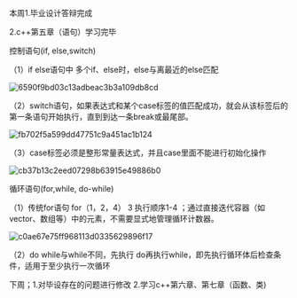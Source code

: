 本周1.毕业设计答辩完成

2.c++第五章（语句）学习完毕

控制语句(if, else,switch)
   
（1）if else语句中 多个if、else时，else与离最近的else匹配

![6590f9bd03c13adbeac3b3a109db8cd](https://github.com/user-attachments/assets/b9a75762-e58d-477f-af1c-c54d745d13bc)

（2）switch语句，如果表达式和某个case标签的值匹配成功，就会从该标签后的第一条语句开始执行，直到到达一条break或最尾部。

![fb702f5a599dd47751c9a451ac1b124](https://github.com/user-attachments/assets/59628458-b300-43b3-87af-7d7c34c015ad)

（3）case标签必须是整形常量表达式，并且case里面不能进行初始化操作

![cb37b13c2eed07298b63915e49886b0](https://github.com/user-attachments/assets/abb89734-0403-4c4e-95cb-e9c7628078f7)

循环语句(for,while, do-while)

（1）传统for语句 for（1，2，4） 3  执行顺序1-4  ；通过直接迭代容器（如 vector、数组等）中的元素，不需要显式地管理循环计数器。
                    
![c0ae67e75ff968113d0335629896f17](https://github.com/user-attachments/assets/c6ad2d77-014b-4d1a-bc9c-b3b7cee8de96)

（2）do while与while不同，先执行 do再执行while，即先执行循环体后检查条件，适用于至少执行一次循环

下周；1.对毕设存在的问题进行修改
 2.学习c++第六章、第七章（函数、类)


